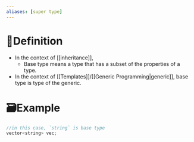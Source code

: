 ```yaml
---
aliases: [super type]
---
```

# 📝Definition
- In the context of [[inheritance]],
	- Base type means a type that has a subset of the properties of a type.
- In the context of [[Templates]]/[[Generic Programming|generic]], base type is type of the generic.

# 🗃Example
``` c++
//in this case, `string` is base type
vector<string> vec;
```
        
